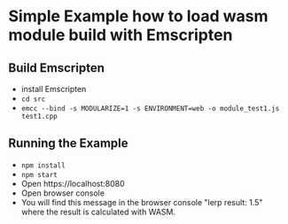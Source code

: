 # Simple Example how to load wasm module build with Emscripten

## Build Emscripten 

* install Emscripten
* `cd src`
* `emcc --bind -s MODULARIZE=1 -s ENVIRONMENT=web -o module_test1.js test1.cpp`

## Running the Example

* `npm install`
* `npm start` 
* Open https://localhost:8080
* Open browser console
* You will find this message in the browser console "lerp result: 1.5" where the result is calculated with WASM.
